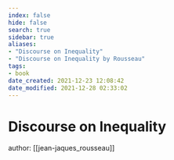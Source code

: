 ```yaml
---
index: false
hide: false
search: true
sidebar: true
aliases:
- "Discourse on Inequality"
- "Discourse on Inequality by Rousseau"
tags:
- book
date_created: 2021-12-23 12:08:42
date_modified: 2021-12-28 02:33:02
---
```


# Discourse on Inequality

author: [[jean-jaques_rousseau]]
